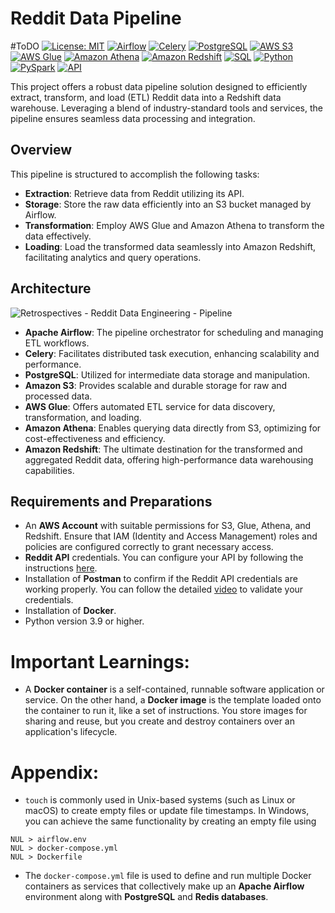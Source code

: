 # Reddit Data Pipeline

#ToDO
[![License: MIT](https://img.shields.io/badge/License-MIT-yellow.svg)](https://opensource.org/licenses/MIT)
[![Airflow](https://img.shields.io/badge/Airflow-blue.svg)](https://www.w3.org/TR/html52/)
[![Celery](https://img.shields.io/badge/Celery-CSS%203-green.svg)](https://www.w3.org/Style/CSS/Overview.en.html)
[![PostgreSQL](https://img.shields.io/badge/PostgreSQL-JavaScript%20ES6-red.svg)](https://www.ecma-international.org/ecma-262/6.0/)
[![AWS S3](https://img.shields.io/badge/AWS%20S3-MIT%20License-yellow.svg)](https://opensource.org/licenses/MIT)
[![AWS Glue](https://img.shields.io/badge/AWS%20Glue-HTML%205-blue.svg)](https://www.w3.org/TR/html52/)
[![Amazon Athena](https://img.shields.io/badge/Amazon%20Athena-CSS%203-green.svg)](https://www.w3.org/Style/CSS/Overview.en.html)
[![Amazon Redshift](https://img.shields.io/badge/Amazon%20Redshift-JavaScript%20ES6-red.svg)](https://www.ecma-international.org/ecma-262/6.0/)
[![SQL](https://img.shields.io/badge/SQL-MIT%20License-yellow.svg)](https://opensource.org/licenses/MIT)
[![Python](https://img.shields.io/badge/Python-HTML%205-blue.svg)](https://www.w3.org/TR/html52/)
[![PySpark](https://img.shields.io/badge/PySpark-CSS%203-green.svg)](https://www.w3.org/Style/CSS/Overview.en.html)
[![API](https://img.shields.io/badge/API-JavaScript%20ES6-red.svg)](https://www.ecma-international.org/ecma-262/6.0/)


This project offers a robust data pipeline solution designed to efficiently extract, transform, and load (ETL) Reddit data into a Redshift data warehouse. Leveraging a blend of industry-standard tools and services, the pipeline ensures seamless data processing and integration.

## Overview
This pipeline is structured to accomplish the following tasks:

- __Extraction__: Retrieve data from Reddit utilizing its API.
- __Storage__: Store the raw data efficiently into an S3 bucket managed by Airflow.
- __Transformation__: Employ AWS Glue and Amazon Athena to transform the data effectively.
- __Loading__: Load the transformed data seamlessly into Amazon Redshift, facilitating analytics and query operations.

## Architecture

![Retrospectives - Reddit Data Engineering - Pipeline](https://github.com/VivekaAryan/Reddit-Data-Pipeline/assets/52493029/5816ce6f-dfff-4493-9797-13af63cd3308)

- __Apache Airflow__: The pipeline orchestrator for scheduling and managing ETL workflows.
- __Celery__: Facilitates distributed task execution, enhancing scalability and performance.
- __PostgreSQL__: Utilized for intermediate data storage and manipulation.
- __Amazon S3__: Provides scalable and durable storage for raw and processed data.
- __AWS Glue__: Offers automated ETL service for data discovery, transformation, and loading.
- __Amazon Athena__: Enables querying data directly from S3, optimizing for cost-effectiveness and efficiency.
- __Amazon Redshift__: The ultimate destination for the transformed and aggregated Reddit data, offering high-performance data warehousing capabilities.

## Requirements and Preparations
- An __AWS Account__ with suitable permissions for S3, Glue, Athena, and Redshift. Ensure that IAM (Identity and Access Management) roles and policies are configured correctly to grant necessary access.
- __Reddit API__ credentials. You can configure your API by following the instructions [here](https://www.reddit.com/wiki/api/).
- Installation of __Postman__ to confirm if the Reddit API credentials are working properly. You can follow the detailed [video](https://www.youtube.com/watch?v=x9boO9x3TDA) to validate your credentials.
- Installation of __Docker__.
- Python version 3.9 or higher.
  
# Important Learnings:
- A __Docker container__ is a self-contained, runnable software application or service. On the other hand, a __Docker image__ is the template loaded onto the container to run it, like a set of instructions. You store images for sharing and reuse, but you create and destroy containers over an application's lifecycle.

# Appendix:
- ```touch``` is commonly used in Unix-based systems (such as Linux or macOS) to create empty files or update file timestamps. In Windows, you can achieve the same functionality by creating an empty file using
```
NUL > airflow.env
NUL > docker-compose.yml
NUL > Dockerfile
```

- The ```docker-compose.yml``` file is used to define and run multiple Docker containers as services that collectively make up an __Apache Airflow__ environment along with __PostgreSQL__ and __Redis databases__.
